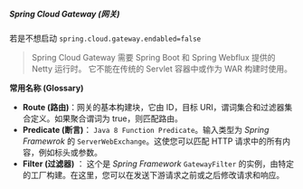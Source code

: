 ##### Spring Cloud Gateway (网关)

若是不想启动 `spring.cloud.gateway.endabled=false`

> Spring Cloud Gateway 需要 Spring Boot 和 Spring Webflux 提供的 Netty 运行时。
> 它不能在传统的 Servlet 容器中或作为 WAR 构建时使用。

**常用名称 (Glossary)**

- **Route (路由)**：网关的基本构建块，它由 ID，目标 URI，谓词集合和过滤器集合定义。如果聚合谓词为 true，则匹配路由。
- **Predicate (断言)**： `Java 8 Function Predicate`。输入类型为 *Spring Framewrok* 的 `ServerWebExchange`。这使您可以匹配 HTTP 请求中的所有内容，例如标头或参数。
- **Filter (过滤器)** ： 这个是 *Spring Framework* `GatewayFilter` 的实例，由特定的工厂构建。在这里，您可以在发送下游请求之前或之后修改请求和响应。